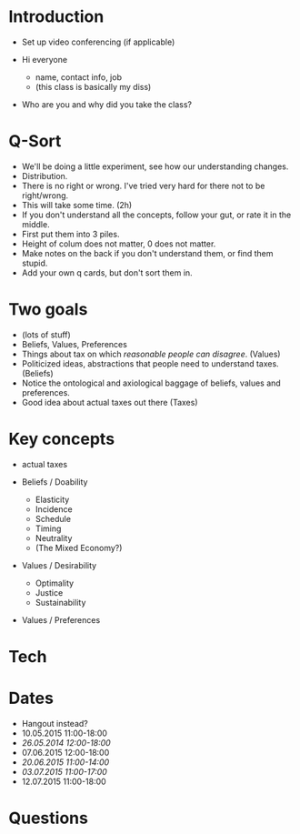 # Introduction

- Set up video conferencing (if applicable)

- Hi everyone
    - name, contact info, job
    - (this class is basically my diss)
- Who are you and why did you take the class?


# Q-Sort

- We'll be doing a little experiment, see how our understanding changes.
- Distribution.
- There is no right or wrong. I've tried very hard for there not to be right/wrong.
- This will take some time. (2h)
- If you don't understand all the concepts, follow your gut, or rate it in the middle.
- First put them into 3 piles.
- Height of colum does not matter, 0 does not matter.
- Make notes on the back if you don't understand them, or find them stupid.
- Add your own q cards, but don't sort them in.


# Two goals

- (lots of stuff)
- Beliefs, Values, Preferences
- Things about tax on which *reasonable people can disagree*. (Values)
- Politicized ideas, abstractions that people need to understand taxes. (Beliefs)
- Notice the ontological and axiological baggage of beliefs, values and preferences.
- Good idea about actual taxes out there (Taxes)


# Key concepts

- actual taxes
- Beliefs / Doability
    + Elasticity
    + Incidence
    + Schedule
    + Timing
    + Neutrality
    + (The Mixed Economy?)
- Values / Desirability
    + Optimality
    + Justice
    + Sustainability

- Values / Preferences


# Tech


# Dates

- Hangout instead?
- 10.05.2015 11:00-18:00
- *26.05.2014 12:00-18:00*
- 07.06.2015 12:00-18:00
- *20.06.2015 11:00-14:00*
- *03.07.2015 11:00-17:00*
- 12.07.2015 11:00-18:00


# Questions

